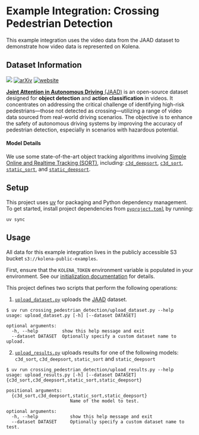 # Example Integration: Crossing Pedestrian Detection

This example integration uses the video data from the JAAD dataset to
demonstrate how video data is represented on Kolena.

## Dataset Information

[![](https://img.shields.io/badge/license-MIT-blue.svg)](https://opensource.org/licenses/MIT)
[![arXiv](https://img.shields.io/badge/arXiv-1609.04741-b31b1b.svg)](https://arxiv.org/abs/1609.04741)
[![website](https://img.shields.io/badge/website-JAAD-green.svg)](https://data.nvision2.eecs.yorku.ca/JAAD_dataset/)

[**Joint Attention in Autonomous Driving** (JAAD)](https://data.nvision2.eecs.yorku.ca/JAAD_dataset/)
is an open-source dataset designed for **object detection** and **action classification** in videos.
It concentrates on addressing the critical challenge of identifying high-risk pedestrians—those not detected as
crossing—utilizing a range of video data sourced from real-world driving scenarios.
The objective is to enhance the safety of autonomous driving systems by improving the accuracy of pedestrian detection,
especially in scenarios with hazardous potential.

#### Model Details

We use some state-of-the-art object tracking algorithms involving
[Simple Online and Realtime Tracking (SORT)](https://arxiv.org/abs/1602.00763),
including: [`c3d_deepsort`](https://vlg.cs.dartmouth.edu/c3d/),
[`c3d_sort`](https://vlg.cs.dartmouth.edu/c3d/), [`static_sort`](https://arxiv.org/abs/1602.00763),
and [`static_deepsort`](https://arxiv.org/abs/1703.07402).

## Setup

This project uses [uv](https://docs.astral.sh/uv/) for packaging and Python dependency management. To get started,
install project dependencies from [`pyproject.toml`](./pyproject.toml) by running:

```shell
uv sync
```

## Usage

All data for this example integration lives in the publicly accessible S3 bucket `s3://kolena-public-examples`.

First, ensure that the `KOLENA_TOKEN` environment variable is populated in your environment. See our
[initialization documentation](https://docs.kolena.com/installing-kolena/#initialization) for details.

This project defines two scripts that perform the following operations:

1. [`upload_dataset.py`](crossing_pedestrian_detection/upload_dataset.py) uploads
   the [JAAD]((https://data.nvision2.eecs.yorku.ca/JAAD_dataset/) ) dataset.

```shell
$ uv run crossing_pedestrian_detection/upload_dataset.py --help
usage: upload_dataset.py [-h] [--dataset DATASET]

optional arguments:
  -h, --help         show this help message and exit
  --dataset DATASET  Optionally specify a custom dataset name to upload.
```

2. [`upload_results.py`](crossing_pedestrian_detection/upload_results.py) uploads results for one of the following
   models: `c3d_sort`, `c3d_deepsort`, `static_sort` and `static_deepsort`

```shell
$ uv run crossing_pedestrian_detection/upload_results.py --help
usage: upload_results.py [-h] [--dataset DATASET] {c3d_sort,c3d_deepsort,static_sort,static_deepsort}

positional arguments:
  {c3d_sort,c3d_deepsort,static_sort,static_deepsort}
                        Name of the model to test.

optional arguments:
  -h, --help            show this help message and exit
  --dataset DATASET     Optionally specify a custom dataset name to test.
```
